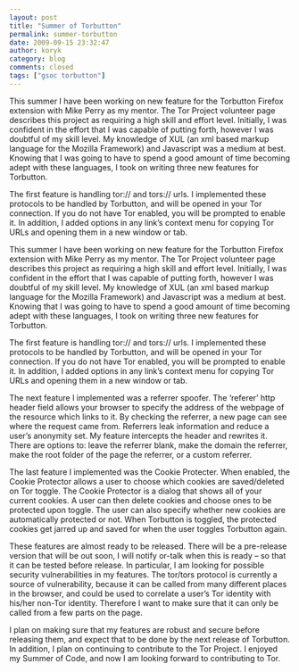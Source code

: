 ```yaml
---
layout: post
title: "Summer of Torbutton"
permalink: summer-torbutton
date: 2009-09-15 23:32:47
author: koryk
category: blog
comments: closed
tags: ["gsoc torbutton"]
---
```


This summer I have been working on new feature for the Torbutton Firefox extension with Mike Perry as my mentor. The Tor Project volunteer page describes this project as requiring a high skill and effort level. Initially, I was confident in the effort that I was capable of putting forth, however I was doubtful of my skill level. My knowledge of XUL (an xml based markup language for the Mozilla Framework) and Javascript was a medium at best. Knowing that I was going to have to spend a good amount of time becoming adept with these languages, I took on writing three new features for Torbutton.

The first feature is handling tor:// and tors:// urls. I implemented these protocols to be handled by Torbutton, and will be opened in your Tor connection. If you do not have Tor enabled, you will be prompted to enable it. In addition, I added options in any link’s context menu for copying Tor URLs and opening them in a new window or tab.

<!-- more -->

This summer I have been working on new feature for the Torbutton Firefox extension with Mike Perry as my mentor. The Tor Project volunteer page describes this project as requiring a high skill and effort level. Initially, I was confident in the effort that I was capable of putting forth, however I was doubtful of my skill level. My knowledge of XUL (an xml based markup language for the Mozilla Framework) and Javascript was a medium at best. Knowing that I was going to have to spend a good amount of time becoming adept with these languages, I took on writing three new features for Torbutton.

The first feature is handling tor:// and tors:// urls. I implemented these protocols to be handled by Torbutton, and will be opened in your Tor connection. If you do not have Tor enabled, you will be prompted to enable it. In addition, I added options in any link’s context menu for copying Tor URLs and opening them in a new window or tab.

The next feature I implemented was a referrer spoofer. The ‘referer’ http header field allows your browser to specify the address of the webpage of the resource which links to it. By checking the referrer, a new page can see where the request came from. Referrers leak information and reduce a user’s anonymity set. My feature intercepts the header and rewrites it. There are options to: leave the referrer blank, make the domain the referrer, make the root folder of the page the referrer, or a custom referrer.

The last feature I implemented was the Cookie Protecter. When enabled, the Cookie Protector allows a user to choose which cookies are saved/deleted on Tor toggle. The Cookie Protector is a dialog that shows all of your current cookies. A user can then delete cookies and choose ones to be protected upon toggle. The user can also specify whether new cookies are automatically protected or not. When Torbutton is toggled, the protected cookies get jarred up and saved for when the user toggles Torbutton again.

These features are almost ready to be released. There will be a pre-release version that will be out soon, I will notify or-talk when this is ready – so that it can be tested before release. In particular, I am looking for possible security vulnerabilities in my features. The tor/tors protocol is currently a source of vulnerability, because it can be called from many different places in the browser, and could be used to correlate a user’s Tor identity with his/her non-Tor identity. Therefore I want to make sure that it can only be called from a few parts on the page.

I plan on making sure that my features are robust and secure before releasing them, and expect that to be done by the next release of Torbutton. In addition, I plan on continuing to contribute to the Tor Project. I enjoyed my Summer of Code, and now I am looking forward to contributing to Tor.
